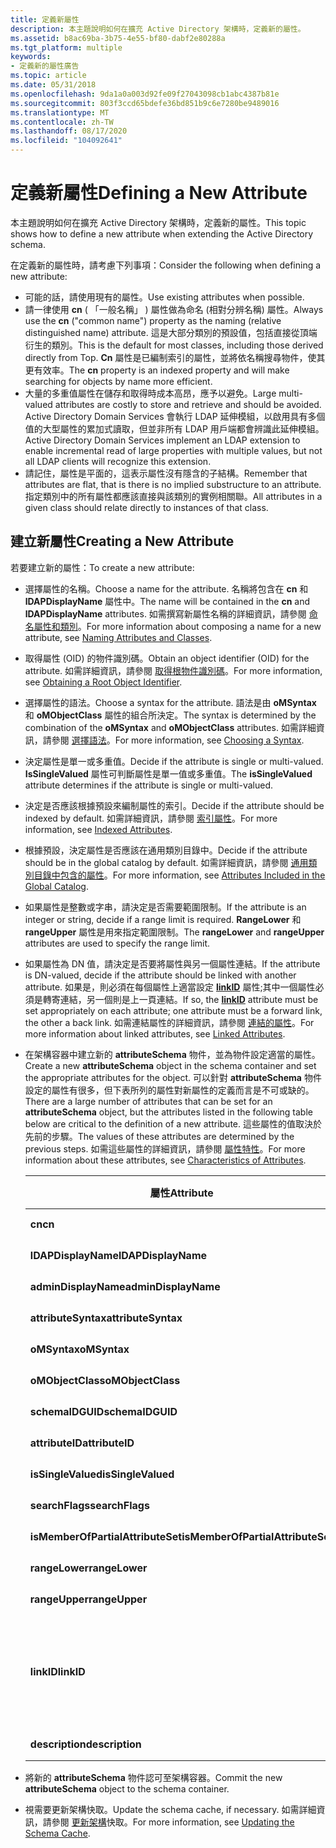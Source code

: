 ```yaml
---
title: 定義新屬性
description: 本主題說明如何在擴充 Active Directory 架構時，定義新的屬性。
ms.assetid: b8ac69ba-3b75-4e55-bf80-dabf2e80288a
ms.tgt_platform: multiple
keywords:
- 定義新的屬性廣告
ms.topic: article
ms.date: 05/31/2018
ms.openlocfilehash: 9da1a0a003d92fe09f27043098cb1abc4387b81e
ms.sourcegitcommit: 803f3ccd65bdefe36bd851b9c6e7280be9489016
ms.translationtype: MT
ms.contentlocale: zh-TW
ms.lasthandoff: 08/17/2020
ms.locfileid: "104092641"
---
```

# <a name="defining-a-new-attribute"></a><span data-ttu-id="3136b-104">定義新屬性</span><span class="sxs-lookup"><span data-stu-id="3136b-104">Defining a New Attribute</span></span>

<span data-ttu-id="3136b-105">本主題說明如何在擴充 Active Directory 架構時，定義新的屬性。</span><span class="sxs-lookup"><span data-stu-id="3136b-105">This topic shows how to define a new attribute when extending the Active Directory schema.</span></span>

<span data-ttu-id="3136b-106">在定義新的屬性時，請考慮下列事項：</span><span class="sxs-lookup"><span data-stu-id="3136b-106">Consider the following when defining a new attribute:</span></span>

-   <span data-ttu-id="3136b-107">可能的話，請使用現有的屬性。</span><span class="sxs-lookup"><span data-stu-id="3136b-107">Use existing attributes when possible.</span></span>
-   <span data-ttu-id="3136b-108">請一律使用 **cn** ( 「一般名稱」 ) 屬性做為命名 (相對分辨名稱) 屬性。</span><span class="sxs-lookup"><span data-stu-id="3136b-108">Always use the **cn** ("common name") property as the naming (relative distinguished name) attribute.</span></span> <span data-ttu-id="3136b-109">這是大部分類別的預設值，包括直接從頂端衍生的類別。</span><span class="sxs-lookup"><span data-stu-id="3136b-109">This is the default for most classes, including those derived directly from Top.</span></span> <span data-ttu-id="3136b-110">**Cn** 屬性是已編制索引的屬性，並將依名稱搜尋物件，使其更有效率。</span><span class="sxs-lookup"><span data-stu-id="3136b-110">The **cn** property is an indexed property and will make searching for objects by name more efficient.</span></span>
-   <span data-ttu-id="3136b-111">大量的多重值屬性在儲存和取得時成本高昂，應予以避免。</span><span class="sxs-lookup"><span data-stu-id="3136b-111">Large multi-valued attributes are costly to store and retrieve and should be avoided.</span></span> <span data-ttu-id="3136b-112">Active Directory Domain Services 會執行 LDAP 延伸模組，以啟用具有多個值的大型屬性的累加式讀取，但並非所有 LDAP 用戶端都會辨識此延伸模組。</span><span class="sxs-lookup"><span data-stu-id="3136b-112">Active Directory Domain Services implement an LDAP extension to enable incremental read of large properties with multiple values, but not all LDAP clients will recognize this extension.</span></span>
-   <span data-ttu-id="3136b-113">請記住，屬性是平面的，這表示屬性沒有隱含的子結構。</span><span class="sxs-lookup"><span data-stu-id="3136b-113">Remember that attributes are flat, that is there is no implied substructure to an attribute.</span></span> <span data-ttu-id="3136b-114">指定類別中的所有屬性都應該直接與該類別的實例相關聯。</span><span class="sxs-lookup"><span data-stu-id="3136b-114">All attributes in a given class should relate directly to instances of that class.</span></span>

## <a name="creating-a-new-attribute"></a><span data-ttu-id="3136b-115">建立新屬性</span><span class="sxs-lookup"><span data-stu-id="3136b-115">Creating a New Attribute</span></span>

<span data-ttu-id="3136b-116">若要建立新的屬性：</span><span class="sxs-lookup"><span data-stu-id="3136b-116">To create a new attribute:</span></span>

-   <span data-ttu-id="3136b-117">選擇屬性的名稱。</span><span class="sxs-lookup"><span data-stu-id="3136b-117">Choose a name for the attribute.</span></span> <span data-ttu-id="3136b-118">名稱將包含在 **cn** 和 **lDAPDisplayName** 屬性中。</span><span class="sxs-lookup"><span data-stu-id="3136b-118">The name will be contained in the **cn** and **lDAPDisplayName** attributes.</span></span> <span data-ttu-id="3136b-119">如需撰寫新屬性名稱的詳細資訊，請參閱 [命名屬性和類別](naming-attributes-and-classes.md)。</span><span class="sxs-lookup"><span data-stu-id="3136b-119">For more information about composing a name for a new attribute, see [Naming Attributes and Classes](naming-attributes-and-classes.md).</span></span>
-   <span data-ttu-id="3136b-120">取得屬性 (OID) 的物件識別碼。</span><span class="sxs-lookup"><span data-stu-id="3136b-120">Obtain an object identifier (OID) for the attribute.</span></span> <span data-ttu-id="3136b-121">如需詳細資訊，請參閱 [取得根物件識別碼](obtaining-an-object-identifier.md)。</span><span class="sxs-lookup"><span data-stu-id="3136b-121">For more information, see [Obtaining a Root Object Identifier](obtaining-an-object-identifier.md).</span></span>
-   <span data-ttu-id="3136b-122">選擇屬性的語法。</span><span class="sxs-lookup"><span data-stu-id="3136b-122">Choose a syntax for the attribute.</span></span> <span data-ttu-id="3136b-123">語法是由 **oMSyntax** 和 **oMObjectClass** 屬性的組合所決定。</span><span class="sxs-lookup"><span data-stu-id="3136b-123">The syntax is determined by the combination of the **oMSyntax** and **oMObjectClass** attributes.</span></span> <span data-ttu-id="3136b-124">如需詳細資訊，請參閱 [選擇語法](choosing-a-syntax.md)。</span><span class="sxs-lookup"><span data-stu-id="3136b-124">For more information, see [Choosing a Syntax](choosing-a-syntax.md).</span></span>
-   <span data-ttu-id="3136b-125">決定屬性是單一或多重值。</span><span class="sxs-lookup"><span data-stu-id="3136b-125">Decide if the attribute is single or multi-valued.</span></span> <span data-ttu-id="3136b-126">**IsSingleValued** 屬性可判斷屬性是單一值或多重值。</span><span class="sxs-lookup"><span data-stu-id="3136b-126">The **isSingleValued** attribute determines if the attribute is single or multi-valued.</span></span>
-   <span data-ttu-id="3136b-127">決定是否應該根據預設來編制屬性的索引。</span><span class="sxs-lookup"><span data-stu-id="3136b-127">Decide if the attribute should be indexed by default.</span></span> <span data-ttu-id="3136b-128">如需詳細資訊，請參閱 [索引屬性](indexed-attributes.md)。</span><span class="sxs-lookup"><span data-stu-id="3136b-128">For more information, see [Indexed Attributes](indexed-attributes.md).</span></span>
-   <span data-ttu-id="3136b-129">根據預設，決定屬性是否應該在通用類別目錄中。</span><span class="sxs-lookup"><span data-stu-id="3136b-129">Decide if the attribute should be in the global catalog by default.</span></span> <span data-ttu-id="3136b-130">如需詳細資訊，請參閱 [通用類別目錄中包含的屬性](attributes-included-in-the-global-catalog.md)。</span><span class="sxs-lookup"><span data-stu-id="3136b-130">For more information, see [Attributes Included in the Global Catalog](attributes-included-in-the-global-catalog.md).</span></span>
-   <span data-ttu-id="3136b-131">如果屬性是整數或字串，請決定是否需要範圍限制。</span><span class="sxs-lookup"><span data-stu-id="3136b-131">If the attribute is an integer or string, decide if a range limit is required.</span></span> <span data-ttu-id="3136b-132">**RangeLower** 和 **rangeUpper** 屬性是用來指定範圍限制。</span><span class="sxs-lookup"><span data-stu-id="3136b-132">The **rangeLower** and **rangeUpper** attributes are used to specify the range limit.</span></span>
-   <span data-ttu-id="3136b-133">如果屬性為 DN 值，請決定是否要將屬性與另一個屬性連結。</span><span class="sxs-lookup"><span data-stu-id="3136b-133">If the attribute is DN-valued, decide if the attribute should be linked with another attribute.</span></span> <span data-ttu-id="3136b-134">如果是，則必須在每個屬性上適當設定 [**linkID**](/windows/desktop/ADSchema/a-linkid) 屬性;其中一個屬性必須是轉寄連結，另一個則是上一頁連結。</span><span class="sxs-lookup"><span data-stu-id="3136b-134">If so, the [**linkID**](/windows/desktop/ADSchema/a-linkid) attribute must be set appropriately on each attribute; one attribute must be a forward link, the other a back link.</span></span> <span data-ttu-id="3136b-135">如需連結屬性的詳細資訊，請參閱 [連結的屬性](linked-attributes.md)。</span><span class="sxs-lookup"><span data-stu-id="3136b-135">For more information about linked attributes, see [Linked Attributes](linked-attributes.md).</span></span>
-   <span data-ttu-id="3136b-136">在架構容器中建立新的 **attributeSchema** 物件，並為物件設定適當的屬性。</span><span class="sxs-lookup"><span data-stu-id="3136b-136">Create a new **attributeSchema** object in the schema container and set the appropriate attributes for the object.</span></span> <span data-ttu-id="3136b-137">可以針對 **attributeSchema** 物件設定的屬性有很多，但下表所列的屬性對新屬性的定義而言是不可或缺的。</span><span class="sxs-lookup"><span data-stu-id="3136b-137">There are a large number of attributes that can be set for an **attributeSchema** object, but the attributes listed in the following table below are critical to the definition of a new attribute.</span></span> <span data-ttu-id="3136b-138">這些屬性的值取決於先前的步驟。</span><span class="sxs-lookup"><span data-stu-id="3136b-138">The values of these attributes are determined by the previous steps.</span></span> <span data-ttu-id="3136b-139">如需這些屬性的詳細資訊，請參閱 [屬性特性](characteristics-of-attributes.md)。</span><span class="sxs-lookup"><span data-stu-id="3136b-139">For more information about these attributes, see [Characteristics of Attributes](characteristics-of-attributes.md).</span></span>

    | <span data-ttu-id="3136b-140">屬性</span><span class="sxs-lookup"><span data-stu-id="3136b-140">Attribute</span></span>                                    | <span data-ttu-id="3136b-141">註解</span><span class="sxs-lookup"><span data-stu-id="3136b-141">Comment</span></span>                                              |
    |----------------------------------------------|------------------------------------------------------|
    | <span data-ttu-id="3136b-142">**cn**</span><span class="sxs-lookup"><span data-stu-id="3136b-142">**cn**</span></span><br/>                            | <span data-ttu-id="3136b-143">必要。</span><span class="sxs-lookup"><span data-stu-id="3136b-143">Required.</span></span><br/>                                 |
    | <span data-ttu-id="3136b-144">**lDAPDisplayName**</span><span class="sxs-lookup"><span data-stu-id="3136b-144">**lDAPDisplayName**</span></span><br/>               | <span data-ttu-id="3136b-145">必要。</span><span class="sxs-lookup"><span data-stu-id="3136b-145">Required.</span></span><br/>                                 |
    | <span data-ttu-id="3136b-146">**adminDisplayName**</span><span class="sxs-lookup"><span data-stu-id="3136b-146">**adminDisplayName**</span></span><br/>              | <span data-ttu-id="3136b-147">必要。</span><span class="sxs-lookup"><span data-stu-id="3136b-147">Required.</span></span><br/>                                 |
    | <span data-ttu-id="3136b-148">**attributeSyntax**</span><span class="sxs-lookup"><span data-stu-id="3136b-148">**attributeSyntax**</span></span><br/>               | <span data-ttu-id="3136b-149">必要。</span><span class="sxs-lookup"><span data-stu-id="3136b-149">Required.</span></span><br/>                                 |
    | <span data-ttu-id="3136b-150">**oMSyntax**</span><span class="sxs-lookup"><span data-stu-id="3136b-150">**oMSyntax**</span></span><br/>                      | <span data-ttu-id="3136b-151">必要。</span><span class="sxs-lookup"><span data-stu-id="3136b-151">Required.</span></span><br/>                                 |
    | <span data-ttu-id="3136b-152">**oMObjectClass**</span><span class="sxs-lookup"><span data-stu-id="3136b-152">**oMObjectClass**</span></span><br/>                 | <span data-ttu-id="3136b-153">必要。</span><span class="sxs-lookup"><span data-stu-id="3136b-153">Required.</span></span><br/>                                 |
    | <span data-ttu-id="3136b-154">**schemaIDGUID**</span><span class="sxs-lookup"><span data-stu-id="3136b-154">**schemaIDGUID**</span></span><br/>                  | <span data-ttu-id="3136b-155">必要。</span><span class="sxs-lookup"><span data-stu-id="3136b-155">Required.</span></span><br/>                                 |
    | <span data-ttu-id="3136b-156">**attributeID**</span><span class="sxs-lookup"><span data-stu-id="3136b-156">**attributeID**</span></span><br/>                   | <span data-ttu-id="3136b-157">必要。</span><span class="sxs-lookup"><span data-stu-id="3136b-157">Required.</span></span><br/>                                 |
    | <span data-ttu-id="3136b-158">**isSingleValued**</span><span class="sxs-lookup"><span data-stu-id="3136b-158">**isSingleValued**</span></span><br/>                | <span data-ttu-id="3136b-159">必要。</span><span class="sxs-lookup"><span data-stu-id="3136b-159">Required.</span></span><br/>                                 |
    | <span data-ttu-id="3136b-160">**searchFlags**</span><span class="sxs-lookup"><span data-stu-id="3136b-160">**searchFlags**</span></span><br/>                   | <span data-ttu-id="3136b-161">必要。</span><span class="sxs-lookup"><span data-stu-id="3136b-161">Required.</span></span><br/>                                 |
    | <span data-ttu-id="3136b-162">**isMemberOfPartialAttributeSet**</span><span class="sxs-lookup"><span data-stu-id="3136b-162">**isMemberOfPartialAttributeSet**</span></span><br/> | <span data-ttu-id="3136b-163">必要。</span><span class="sxs-lookup"><span data-stu-id="3136b-163">Required.</span></span><br/>                                 |
    | <span data-ttu-id="3136b-164">**rangeLower**</span><span class="sxs-lookup"><span data-stu-id="3136b-164">**rangeLower**</span></span><br/>                    | <span data-ttu-id="3136b-165">選擇性。</span><span class="sxs-lookup"><span data-stu-id="3136b-165">Optional.</span></span><br/>                                 |
    | <span data-ttu-id="3136b-166">**rangeUpper**</span><span class="sxs-lookup"><span data-stu-id="3136b-166">**rangeUpper**</span></span><br/>                    | <span data-ttu-id="3136b-167">選擇性。</span><span class="sxs-lookup"><span data-stu-id="3136b-167">Optional.</span></span><br/>                                 |
    | <span data-ttu-id="3136b-168">**linkID**</span><span class="sxs-lookup"><span data-stu-id="3136b-168">**linkID**</span></span><br/>                        | <span data-ttu-id="3136b-169">選擇性。</span><span class="sxs-lookup"><span data-stu-id="3136b-169">Optional.</span></span> <span data-ttu-id="3136b-170">連結屬性的必要參數。</span><span class="sxs-lookup"><span data-stu-id="3136b-170">Required for linked attributes.</span></span><br/> |
    | <span data-ttu-id="3136b-171">**description**</span><span class="sxs-lookup"><span data-stu-id="3136b-171">**description**</span></span><br/>                   | <span data-ttu-id="3136b-172">選擇性。</span><span class="sxs-lookup"><span data-stu-id="3136b-172">Optional.</span></span><br/>                                 |

    

     

-   <span data-ttu-id="3136b-173">將新的 **attributeSchema** 物件認可至架構容器。</span><span class="sxs-lookup"><span data-stu-id="3136b-173">Commit the new **attributeSchema** object to the schema container.</span></span>
-   <span data-ttu-id="3136b-174">視需要更新架構快取。</span><span class="sxs-lookup"><span data-stu-id="3136b-174">Update the schema cache, if necessary.</span></span> <span data-ttu-id="3136b-175">如需詳細資訊，請參閱 [更新架構](updating-the-schema-cache.md)快取。</span><span class="sxs-lookup"><span data-stu-id="3136b-175">For more information, see [Updating the Schema Cache](updating-the-schema-cache.md).</span></span>

 

